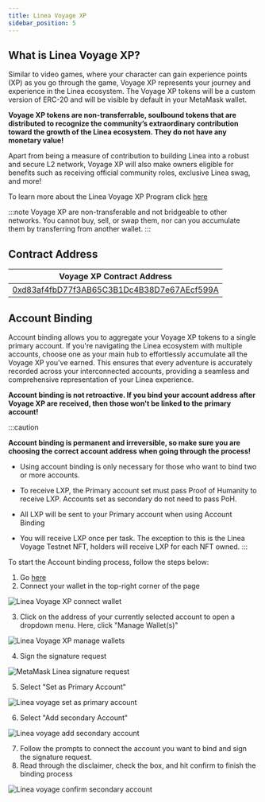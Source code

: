 ```yaml
---
title: Linea Voyage XP 
sidebar_position: 5
---
```


## What is Linea Voyage XP?

Similar to video games, where your character can gain experience points (XP) as you go through the game, Voyage XP represents your journey and experience in the Linea ecosystem. The Voyage XP tokens will be a custom version of ERC-20 and will be visible by default in your MetaMask wallet.

 **Voyage XP tokens are non-transferrable, soulbound tokens that are distributed to recognize the community’s extraordinary contribution toward the growth of the Linea ecosystem. They do not have any monetary value!**

Apart from being a measure of contribution to building Linea into a robust and secure L2 network, Voyage XP will also make owners eligible for benefits such as receiving official community roles, exclusive Linea swag, and more!

To learn more about the Linea Voyage XP Program click [here](https://linea.mirror.xyz/sl3dN6bP3h0Uxhh5yA_jqy9UFayjqCeChRvOSi1U3B8) 

:::note
Voyage XP are non-transferable and not bridgeable to other networks. You cannot buy, sell, or swap them, nor can you accumulate them by transferring from another wallet.
:::

## Contract Address

| Voyage XP Contract Address |
| -------------------------- |
| [0xd83af4fbD77f3AB65C3B1Dc4B38D7e67AEcf599A](https://lineascan.build/address/0xd83af4fbD77f3AB65C3B1Dc4B38D7e67AEcf599A) |

## Account Binding

Account binding allows you to aggregate your Voyage XP tokens to a single primary account. If you're navigating the Linea ecosystem with multiple accounts, choose one as your main hub to effortlessly accumulate all the Voyage XP you've earned. This ensures that every adventure is accurately recorded across your interconnected accounts, providing a seamless and comprehensive representation of your Linea experience. 

**Account binding is not retroactive. If you bind your account address after Voyage XP are received, then those won't be linked to the primary account!**

:::caution 

**Account binding is permanent and irreversible, so make sure you are choosing the correct account address when going through the process!**

- Using account binding is only necessary for those who want to bind two or more accounts.

- To receive LXP, the Primary account set must pass Proof of Humanity to receive LXP. Accounts set as secondary do not need to pass PoH.

- All LXP will be sent to your Primary account when using Account Binding

- You will receive LXP once per task. The exception to this is the Linea Voyage Testnet NFT, holders will receive LXP for each NFT owned.
:::

To start the Account binding process, follow the steps below:

1. Go [here](https://linea.build/activations)
2. Connect your wallet in the top-right corner of the page

<div class="center-container">
  <div class="img-large">
    <img
      src="/img/article_images/Use_Linea/Linea_voyage_xp/Linea_Voyage_connect_wallet.png"
      alt="Linea Voyage XP connect wallet"
    />
  </div>
</div>

3. Click on the address of your currently selected account to open a dropdown menu. Here, click "Manage Wallet(s)"

<div class="center-container">
  <div class="img-large">
    <img
      src="/img/article_images/Use_Linea/Linea_voyage_xp/Linea_Voyage_manage_wallets.png"
      alt="Linea Voyage XP manage wallets"
    />
  </div>
</div>

4. Sign the signature request

<div class="center-container">
  <div class="img-small">
    <img
      src="/img/article_images/Use_Linea/Linea_voyage_xp/Linea_Voyage_signature_request.png"
      alt="MetaMask Linea signature request"
    />
  </div>
</div>

5. Select "Set as Primary Account"

<div class="center-container">
  <div class="img-small">
    <img
      src="/img/article_images/Use_Linea/Linea_voyage_xp/Linea_Voyage_set_primary_account.png"
      alt="Linea voyage set as primary account"
    />
  </div>
</div>

6. Select "Add secondary Account"

<div class="center-container">
  <div class="img-small">
    <img
      src="/img/article_images/Use_Linea/Linea_voyage_xp/Linea_Voyage_set_secondary_account.png"
      alt="Linea voyage add secondary account"
    />
  </div>
</div>

7. Follow the prompts to connect the account you want to bind and sign the signature request.
8. Read through the disclaimer, check the box, and hit confirm to finish the binding process

<div class="center-container">
  <div class="img-small">
    <img
      src="/img/article_images/Use_Linea/Linea_voyage_xp/Linea_Voyage_confirm_accounts.png"
      alt="Linea voyage confirm secondary account"
    />
  </div>
</div>

